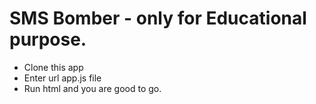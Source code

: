 SMS Bomber - only for Educational purpose.
==================

* Clone this app
* Enter url app.js file
* Run html and you are good to go.